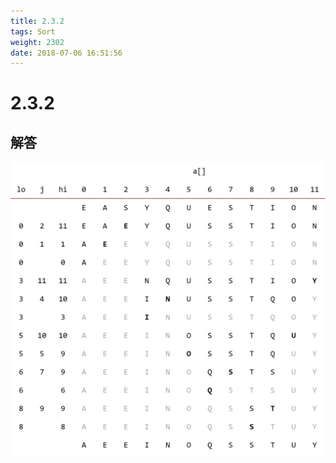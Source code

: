 ```yaml
---
title: 2.3.2
tags: Sort
weight: 2302
date: 2018-07-06 16:51:56
---
```


# 2.3.2


## 解答

![](/resources/2-3-2/1.jpg)
